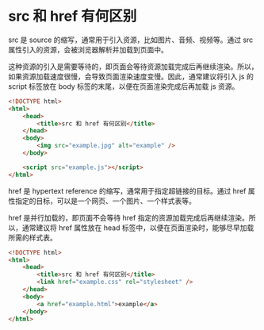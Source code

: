 # src 和 href 有何区别

src 是 source 的缩写，通常用于引入资源，比如图片、音频、视频等。通过 src 属性引入的资源，会被浏览器解析并加载到页面中。

这种资源的引入是需要等待的，即页面会等待资源加载完成后再继续渲染。所以，如果资源加载速度很慢，会导致页面渲染速度变慢。因此，通常建议将引入 js 的 script 标签放在 body 标签的末尾，以便在页面渲染完成后再加载 js 资源。

```html
<!DOCTYPE html>
<html>
    <head>
        <title>src 和 href 有何区别</title>
    </head>
    <body>
        <img src="example.jpg" alt="example" />
    </body>

    <script src="example.js"></script>
</html>
```

href 是 hypertext reference 的缩写，通常用于指定超链接的目标。通过 href 属性指定的目标，可以是一个网页、一个图片、一个样式表等。

href 是并行加载的，即页面不会等待 href 指定的资源加载完成后再继续渲染。所以，通常建议将 href 属性放在 head 标签中，以便在页面渲染时，能够尽早加载所需的样式表。

```html
<!DOCTYPE html>
<html>
    <head>
        <title>src 和 href 有何区别</title>
        <link href="example.css" rel="stylesheet" />
    </head>
    <body>
        <a href="example.html">example</a>
    </body>
</html>
```
